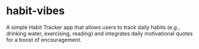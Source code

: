 # habit-vibes
A simple Habit Tracker app that allows users to track daily habits (e.g., drinking water, exercising, reading) and integrates daily motivational quotes for a boost of encouragement.
